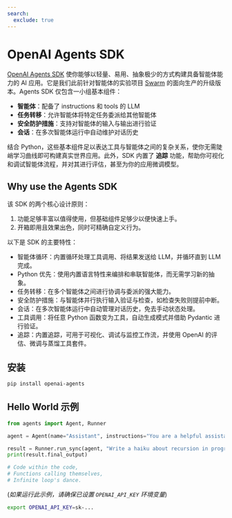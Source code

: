 ```yaml
---
search:
  exclude: true
---
```

# OpenAI Agents SDK

[OpenAI Agents SDK](https://github.com/openai/openai-agents-python) 使你能够以轻量、易用、抽象极少的方式构建具备智能体能力的 AI 应用。它是我们此前针对智能体的实验项目 [Swarm](https://github.com/openai/swarm/tree/main) 的面向生产的升级版本。Agents SDK 仅包含一小组基本组件：

-   **智能体**：配备了 instructions 和 tools 的 LLM
-   **任务转移**：允许智能体将特定任务委派给其他智能体
-   **安全防护措施**：支持对智能体的输入与输出进行验证
-   **会话**：在多次智能体运行中自动维护对话历史

结合 Python，这些基本组件足以表达工具与智能体之间的复杂关系，使你无需陡峭学习曲线即可构建真实世界应用。此外，SDK 内置了 **追踪** 功能，帮助你可视化和调试智能体流程，并对其进行评估，甚至为你的应用微调模型。

## Why use the Agents SDK

该 SDK 的两个核心设计原则：

1. 功能足够丰富以值得使用，但基础组件足够少以便快速上手。
2. 开箱即用且效果出色，同时可精确自定义行为。

以下是 SDK 的主要特性：

-   智能体循环：内置循环处理工具调用、将结果发送给 LLM，并循环直到 LLM 完成。
-   Python 优先：使用内置语言特性来编排和串联智能体，而无需学习新的抽象。
-   任务转移：在多个智能体之间进行协调与委派的强大能力。
-   安全防护措施：与智能体并行执行输入验证与检查，如检查失败则提前中断。
-   会话：在多次智能体运行中自动管理对话历史，免去手动状态处理。
-   工具调用：将任意 Python 函数变为工具，自动生成模式并借助 Pydantic 进行验证。
-   追踪：内置追踪，可用于可视化、调试与监控工作流，并使用 OpenAI 的评估、微调与蒸馏工具套件。

## 安装

```bash
pip install openai-agents
```

## Hello World 示例

```python
from agents import Agent, Runner

agent = Agent(name="Assistant", instructions="You are a helpful assistant")

result = Runner.run_sync(agent, "Write a haiku about recursion in programming.")
print(result.final_output)

# Code within the code,
# Functions calling themselves,
# Infinite loop's dance.
```

(_如果运行此示例，请确保已设置 `OPENAI_API_KEY` 环境变量_)

```bash
export OPENAI_API_KEY=sk-...
```